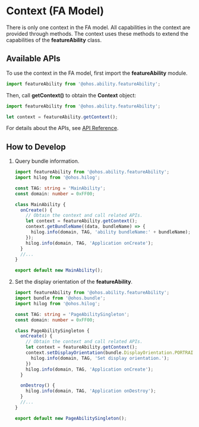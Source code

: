 # Context (FA Model)


There is only one context in the FA model. All capabilities in the context are provided through methods. The context uses these methods to extend the capabilities of the **featureAbility** class.


## Available APIs

To use the context in the FA model, first import the **featureAbility** module.


```ts
import featureAbility from '@ohos.ability.featureAbility';
```

Then, call **getContext()** to obtain the **Context** object:


```ts
import featureAbility from '@ohos.ability.featureAbility';

let context = featureAbility.getContext();
```

For details about the APIs, see [API Reference](../reference/apis-ability-kit/js-apis-inner-app-context.md).


## How to Develop

1. Query bundle information.
   
   ```ts
   import featureAbility from '@ohos.ability.featureAbility';
   import hilog from '@ohos.hilog';
   
   const TAG: string = 'MainAbility';
   const domain: number = 0xFF00;
   
   class MainAbility {
     onCreate() {
       // Obtain the context and call related APIs.
       let context = featureAbility.getContext();
       context.getBundleName((data, bundleName) => {
         hilog.info(domain, TAG, 'ability bundleName:' + bundleName);
       });
       hilog.info(domain, TAG, 'Application onCreate');
     }
     //...
   }
   
   export default new MainAbility();
   ```
   
2. Set the display orientation of the **featureAbility**.
   
   ```ts
   import featureAbility from '@ohos.ability.featureAbility';
   import bundle from '@ohos.bundle';
   import hilog from '@ohos.hilog';
   
   const TAG: string = 'PageAbilitySingleton';
   const domain: number = 0xFF00;
   
   class PageAbilitySingleton {
     onCreate() {
       // Obtain the context and call related APIs.
       let context = featureAbility.getContext();
       context.setDisplayOrientation(bundle.DisplayOrientation.PORTRAIT).then(() => {
         hilog.info(domain, TAG, 'Set display orientation.');
       })
       hilog.info(domain, TAG, 'Application onCreate');
     }
   
     onDestroy() {
       hilog.info(domain, TAG, 'Application onDestroy');
     }
     //...  
   }
   
   export default new PageAbilitySingleton();
   ```
